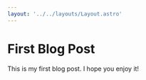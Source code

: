 ```yaml
---
layout: '../../layouts/Layout.astro'
---
```


# First Blog Post

This is my first blog post. I hope you enjoy it!
```